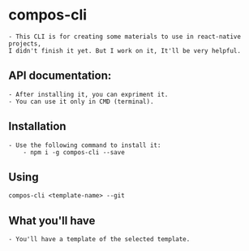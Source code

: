 # compos-cli

    - This CLI is for creating some materials to use in react-native projects,
    I didn't finish it yet. But I work on it, It'll be very helpful.

## API documentation:

    - After installing it, you can expriment it.
    - You can use it only in CMD (terminal).

## Installation

    - Use the following command to install it:
        - npm i -g compos-cli --save

## Using

    compos-cli <template-name> --git

## What you'll have

    - You'll have a template of the selected template.
